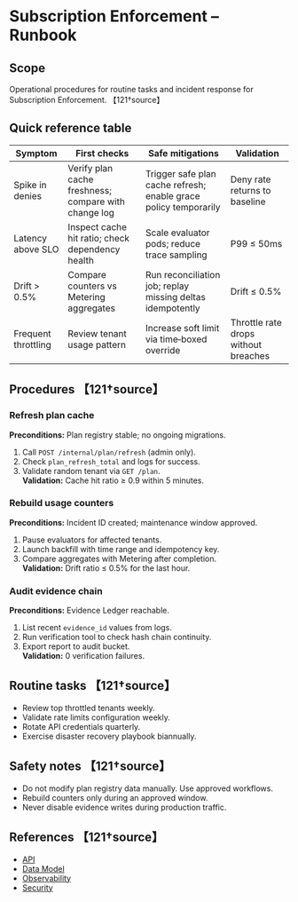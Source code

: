 # Subscription Enforcement – Runbook

## Scope
Operational procedures for routine tasks and incident response for Subscription Enforcement. 【121†source】

## Quick reference table
| Symptom | First checks | Safe mitigations | Validation |
|---|---|---|---|
| Spike in denies | Verify plan cache freshness; compare with change log | Trigger safe plan cache refresh; enable grace policy temporarily | Deny rate returns to baseline |
| Latency above SLO | Inspect cache hit ratio; check dependency health | Scale evaluator pods; reduce trace sampling | P99 ≤ 50ms |
| Drift > 0.5% | Compare counters vs Metering aggregates | Run reconciliation job; replay missing deltas idempotently | Drift ≤ 0.5% |
| Frequent throttling | Review tenant usage pattern | Increase soft limit via time‑boxed override | Throttle rate drops without breaches |

## Procedures 【121†source】

### Refresh plan cache
**Preconditions:** Plan registry stable; no ongoing migrations.  
1. Call `POST /internal/plan/refresh` (admin only).  
2. Check `plan_refresh_total` and logs for success.  
3. Validate random tenant via `GET /plan`.  
**Validation:** Cache hit ratio ≥ 0.9 within 5 minutes.

### Rebuild usage counters
**Preconditions:** Incident ID created; maintenance window approved.  
1. Pause evaluators for affected tenants.  
2. Launch backfill with time range and idempotency key.  
3. Compare aggregates with Metering after completion.  
**Validation:** Drift ratio ≤ 0.5% for the last hour.

### Audit evidence chain
**Preconditions:** Evidence Ledger reachable.  
1. List recent `evidence_id` values from logs.  
2. Run verification tool to check hash chain continuity.  
3. Export report to audit bucket.  
**Validation:** 0 verification failures.

## Routine tasks 【121†source】
- Review top throttled tenants weekly.  
- Validate rate limits configuration weekly.  
- Rotate API credentials quarterly.  
- Exercise disaster recovery playbook biannually.

## Safety notes 【121†source】
- Do not modify plan registry data manually. Use approved workflows.  
- Rebuild counters only during an approved window.  
- Never disable evidence writes during production traffic.

## References 【121†source】
- [API](api.md)  
- [Data Model](data-model.md)  
- [Observability](observability.md)  
- [Security](security.md)
